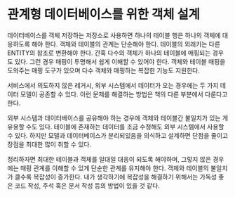 # 관계형 데이터베이스를 위한 객체 설계

데이터베이스를 객체 저장하는 저장소로 사용하면 하나의 테이블 행은 하나의 객체에 대응하도록 해야 한다. 객체와 테이블의 관계는 단순해야 한다. 테이블의 외래키는 다른 ENTITY의 참조로 변환해야 한다. 간혹 다수의 객체가 하나의 테이블에 매핑되는 경우도 있다. 그런 경우 매핑이 투명해서 쉽게 이해할 수 있어야 한다. 객체와 테이블 매핑을 도와주는 매핑 도구가 있으며 다수 객체와 매핑하는 복잡한 기능도 지원한다.

서비스에서 의도하지 않은 레거시, 외부 시스템에서 데이터가 오는 경우에는 두 가지 데이터 모델이 공존할 수 있다. 이런 문제를 해결하는 방법은 책의 다른 부분에서 다룬다고 한다.

외부 시스템과 데이터베이스를 공유해야 하는 경우에 객체와 테이블간 불일치가 있는 게 유용할 수도 있다. 테이블에 존재하는 데이터를 조금 수정해도 외부 시스템에서 사용할 수 있다. 하지만 모델과 데이터베이스가 분리되있음을 의식하고 설계하면 단점을 줄이고 장점을 최대한 많이 취할 수 있다.

정리하자면 최대한 테이블과 객체를 일대일 대응이 되도록 해야하며, 그렇지 않은 경우에는 매핑 관계를 이해할 수 있게 단순한 관계를 유지해야 한다. 객체와 테이블의 불일치가 클수록 복잡성이 증가한다. 내가 생각하기에 복잡성을 해결하기 위해서는 가독성 좋은 코드 작성, 주석 혹은 문서 작성 등의 방법이 있을 것 같다.

